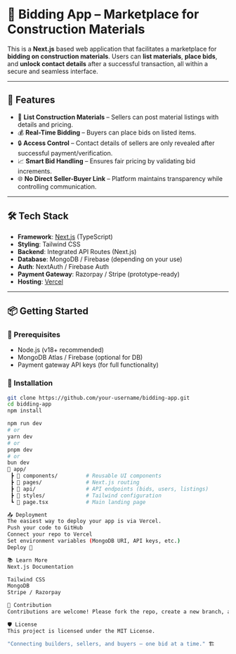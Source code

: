 # 🛒 Bidding App – Marketplace for Construction Materials

This is a **Next.js** based web application that facilitates a marketplace for **bidding on construction materials**. Users can **list materials**, **place bids**, and **unlock contact details** after a successful transaction, all within a secure and seamless interface.

---

## 🚀 Features

- 🧱 **List Construction Materials** – Sellers can post material listings with details and pricing.
- 💰 **Real-Time Bidding** – Buyers can place bids on listed items.
- 🔒 **Access Control** – Contact details of sellers are only revealed after successful payment/verification.
- 📈 **Smart Bid Handling** – Ensures fair pricing by validating bid increments.
- 🌐 **No Direct Seller-Buyer Link** – Platform maintains transparency while controlling communication.

---

## 🛠️ Tech Stack

- **Framework**: [Next.js](https://nextjs.org/) (TypeScript)
- **Styling**: Tailwind CSS
- **Backend**: Integrated API Routes (Next.js)
- **Database**: MongoDB / Firebase (depending on your use)
- **Auth**: NextAuth / Firebase Auth
- **Payment Gateway**: Razorpay / Stripe (prototype-ready)
- **Hosting**: [Vercel](https://vercel.com)

---

## 📦 Getting Started

### 🧩 Prerequisites

- Node.js (v18+ recommended)
- MongoDB Atlas / Firebase (optional for DB)
- Payment gateway API keys (for full functionality)

### 🔧 Installation

```bash
git clone https://github.com/your-username/bidding-app.git
cd bidding-app
npm install

npm run dev
# or
yarn dev
# or
pnpm dev
# or
bun dev
📁 app/
 ┣ 📂 components/         # Reusable UI components
 ┣ 📂 pages/              # Next.js routing
 ┣ 📂 api/                # API endpoints (bids, users, listings)
 ┣ 📂 styles/             # Tailwind configuration
 ┗ 📄 page.tsx            # Main landing page

📤 Deployment
The easiest way to deploy your app is via Vercel.
Push your code to GitHub
Connect your repo to Vercel
Set environment variables (MongoDB URI, API keys, etc.)
Deploy 🚀

📚 Learn More
Next.js Documentation

Tailwind CSS
MongoDB
Stripe / Razorpay

🤝 Contribution
Contributions are welcome! Please fork the repo, create a new branch, and submit a pull request with your changes.

🛡️ License
This project is licensed under the MIT License.

"Connecting builders, sellers, and buyers – one bid at a time." 🏗️
